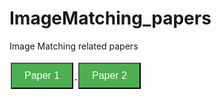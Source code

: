 # ImageMatching_papers
Image Matching related papers

<a href="https://github.com/yourusername/Paper-Library/blob/main/File/paper1.tex" target="_blank">
  <button style="background-color: #4CAF50; color: white; padding: 10px 20px; text-align: center; text-decoration: none; display: inline-block; font-size: 16px; margin: 4px 2px; cursor: pointer;">
    Paper 1
  </button>
</a>
<a href="https://github.com/yourusername/Paper-Library/blob/main/File/paper2.tex" target="_blank">
  <button style="background-color: #4CAF50; color: white; padding: 10px 20px; text-align: center; text-decoration: none; display: inline-block; font-size: 16px; margin: 4px 2px; cursor: pointer;">
    Paper 2
  </button>
</a>
